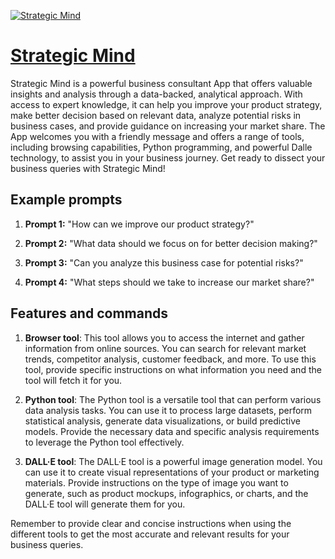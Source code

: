 [![Strategic Mind](https://files.oaiusercontent.com/file-4GoIJPlyfrNYhgw85v7dNETl?se=2123-10-18T14%3A20%3A02Z&sp=r&sv=2021-08-06&sr=b&rscc=max-age%3D31536000%2C%20immutable&rscd=attachment%3B%20filename%3D65abe64a-8104-49b7-ae9e-e91439c7fc21.png&sig=dExpWkLDPrVFBG3TzRohFbJ8w6KnG%2BtEbL/6pDz/TdY%3D)](https://chat.openai.com/g/g-B3F3mcoeW-strategic-mind)

# [Strategic Mind](https://chat.openai.com/g/g-B3F3mcoeW-strategic-mind)

Strategic Mind is a powerful business consultant App that offers valuable insights and analysis through a data-backed, analytical approach. With access to expert knowledge, it can help you improve your product strategy, make better decision based on relevant data, analyze potential risks in business cases, and provide guidance on increasing your market share. The App welcomes you with a friendly message and offers a range of tools, including browsing capabilities, Python programming, and powerful Dalle technology, to assist you in your business journey. Get ready to dissect your business queries with Strategic Mind!

## Example prompts

1. **Prompt 1:** "How can we improve our product strategy?"

2. **Prompt 2:** "What data should we focus on for better decision making?"

3. **Prompt 3:** "Can you analyze this business case for potential risks?"

4. **Prompt 4:** "What steps should we take to increase our market share?"

## Features and commands

1. **Browser tool**: This tool allows you to access the internet and gather information from online sources. You can search for relevant market trends, competitor analysis, customer feedback, and more. To use this tool, provide specific instructions on what information you need and the tool will fetch it for you.

2. **Python tool**: The Python tool is a versatile tool that can perform various data analysis tasks. You can use it to process large datasets, perform statistical analysis, generate data visualizations, or build predictive models. Provide the necessary data and specific analysis requirements to leverage the Python tool effectively.

3. **DALL·E tool**: The DALL·E tool is a powerful image generation model. You can use it to create visual representations of your product or marketing materials. Provide instructions on the type of image you want to generate, such as product mockups, infographics, or charts, and the DALL·E tool will generate them for you.

Remember to provide clear and concise instructions when using the different tools to get the most accurate and relevant results for your business queries.